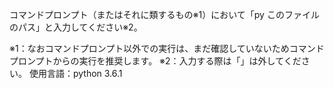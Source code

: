 コマンドプロンプト（またはそれに類するもの※1）において「py このファイルのパス」と入力してください※2。

※1：なおコマンドプロンプト以外での実行は、まだ確認していないためコマンドプロンプトからの実行を推奨します。
※2：入力する際は「」は外してください。
使用言語：python 3.6.1

